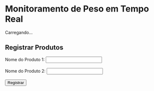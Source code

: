 <!DOCTYPE html>
<html>
<head>
  <title>Monitoramento de Peso</title>
  <script>
    function updateData() {
      fetch('/data')
        .then(response => response.json())
        .then(data => {
          document.getElementById('data').innerHTML = `
            <h2>Monitoramento de Peso</h2>
            <table border="1">
              <tr><th>Produto</th><th>Peso</th></tr>
              <tr><td>${data.product1}</td><td>${data.weight1} g</td></tr>
              <tr><td>${data.product2}</td><td>${data.weight2} g</td></tr>
            </table>
          `;
        });
    }

    function registerProducts() {
      const product1 = document.getElementById('product1').value;
      const product2 = document.getElementById('product2').value;
      fetch(`/register?product1=${product1}&product2=${product2}`)
        .then(response => response.text())
        .then(data => {
          alert(data);
          updateData();
        });
    }

    function simulateWeightUpdate() {
      const weight1 = Math.random() * 1000;
      const weight2 = Math.random() * 1000;
      fetch(`/update?weight1=${weight1.toFixed(2)}&weight2=${weight2.toFixed(2)}`)
        .then(response => response.text())
        .then(data => {
          console.log(data);
          updateData();
        });
    }

    setInterval(simulateWeightUpdate, 1000);
    setInterval(updateData, 1000);
  </script>
</head>
<body onload="updateData()">
  <h1>Monitoramento de Peso em Tempo Real</h1>
  <div id="data">Carregando...</div>
  
  <h2>Registrar Produtos</h2>
  <form onsubmit="event.preventDefault(); registerProducts();">
    <label for="product1">Nome do Produto 1:</label>
    <input type="text" id="product1" name="product1" required><br><br>
    <label for="product2">Nome do Produto 2:</label>
    <input type="text" id="product2" name="product2" required><br><br>
    <input type="submit" value="Registrar">
  </form>
</body>
</html>
